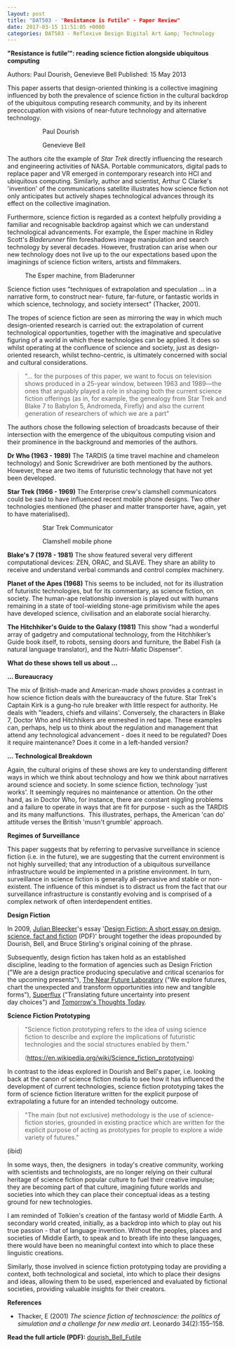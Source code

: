 ```yaml
---
layout: post
title: "DAT503 - "Resistance is Futile" - Paper Review"
date: 2017-03-15 11:51:05 +0000
categories: DAT503 - Reflexive Design Digital Art &amp; Technology
---
```


<!-- wp:paragraph -->
<p><strong>"Resistance is futile’": reading science fiction alongside ubiquitous computing</strong></p>
<!-- /wp:paragraph -->

<!-- wp:paragraph -->
<p>Authors: Paul Dourish, Genevieve Bell Published: 15 May 2013</p>
<!-- /wp:paragraph -->

<!-- wp:paragraph -->
<p>This paper asserts that design-oriented thinking is a collective imagining influenced by both the prevalence of science fiction in the cultural backdrop of the ubiquitous computing research community, and by its inherent preoccupation with visions of near-future technology and alternative technology.</p>
<!-- /wp:paragraph -->

<!-- wp:gallery {"linkTo":"media"} -->
<figure class="wp-block-gallery has-nested-images columns-default is-cropped"><!-- wp:image {"id":827,"sizeSlug":"large","linkDestination":"media"} -->
<figure class="wp-block-image size-large"><a href="https://www.circleseven.co.uk/wp-content/uploads/2023/05/dourish-headshot.jpg"><img src="https://www.circleseven.co.uk/wp-content/uploads/2023/05/dourish-headshot.jpg" alt="" class="wp-image-827"/></a><figcaption class="wp-element-caption">Paul Dourish</figcaption></figure>
<!-- /wp:image -->

<!-- wp:image {"id":828,"sizeSlug":"large","linkDestination":"media"} -->
<figure class="wp-block-image size-large"><a href="https://www.circleseven.co.uk/wp-content/uploads/2023/05/genevieve-bell.jpg"><img src="https://www.circleseven.co.uk/wp-content/uploads/2023/05/genevieve-bell-760x1024.jpg" alt="" class="wp-image-828"/></a><figcaption class="wp-element-caption">Genevieve Bell</figcaption></figure>
<!-- /wp:image --></figure>
<!-- /wp:gallery -->

<!-- wp:paragraph -->
<p>The authors cite the example of <em>Star Trek</em> directly influencing the research and engineering activities of NASA. Portable communicators, digital pads to replace paper and VR emerged in contemporary research into HCI and ubiquitous computing. Similarly, author and scientist, Arthur C Clarke's 'invention' of the communications satellite illustrates how science fiction not only anticipates&nbsp;but actively shapes technological advances through its effect on the collective imagination.</p>
<!-- /wp:paragraph -->

<!-- wp:paragraph -->
<p>Furthermore, science fiction is regarded as a context helpfully providing a familiar and recognisable backdrop against which we can understand technological advancements. For example, the Esper machine in Ridley Scott's <em>Bladerunner</em> film foreshadows image manipulation and search technology by several decades. However, frustration can arise when our new technology does not live up to the our expectations based upon the imaginings of science fiction writers, artists and filmmakers.</p>
<!-- /wp:paragraph -->

<!-- wp:image {"id":829,"sizeSlug":"full","linkDestination":"media"} -->
<figure class="wp-block-image size-full"><a href="https://www.circleseven.co.uk/wp-content/uploads/2023/05/5624b2201761298dfb59719b5525ebf1-1.jpg"><img src="https://www.circleseven.co.uk/wp-content/uploads/2023/05/5624b2201761298dfb59719b5525ebf1-1.jpg" alt="" class="wp-image-829"/></a><figcaption class="wp-element-caption">The Esper machine, from Bladerunner</figcaption></figure>
<!-- /wp:image -->

<!-- wp:paragraph -->
<p>Science fiction uses "techniques of extrapolation and speculation ... in a narrative form, to construct near- future, far-future, or fantastic worlds in which science, technology, and society intersect" (Thacker, 2001).</p>
<!-- /wp:paragraph -->

<!-- wp:paragraph -->
<p>The tropes of science fiction are seen as mirroring the way in which much design-oriented research is carried out: the extrapolation of current technological opportunities, together with the imaginative and speculative figuring of a world in which these technologies can be applied. It does so whilst operating at the confluence of science and society, just as design-oriented research, whilst techno-centric, is ultimately concerned with social and cultural considerations.</p>
<!-- /wp:paragraph -->

<!-- wp:quote -->
<blockquote class="wp-block-quote"><!-- wp:paragraph -->
<p>"... for the purposes of this paper, we want to focus on television shows produced in a 25-year window, between 1963 and 1989—the ones that arguably played a role in shaping both the current science fiction offerings (as in, for example, the genealogy from Star Trek and Blake 7 to Babylon 5, Andromeda, Firefly) and also the current generation of researchers of which we are a part"</p>
<!-- /wp:paragraph --></blockquote>
<!-- /wp:quote -->

<!-- wp:paragraph -->
<p>The authors chose the following selection of broadcasts because of their intersection with the emergence of the ubiquitous computing vision and their prominence in the background and memories of the authors.</p>
<!-- /wp:paragraph -->

<!-- wp:paragraph -->
<p><strong>Dr Who (1963 - 1989)</strong> The TARDIS (a time travel machine and chameleon technology) and Sonic Screwdriver are both mentioned by the authors. However, these are two items of futuristic technology that have not yet been developed.</p>
<!-- /wp:paragraph -->

<!-- wp:paragraph -->
<p><strong>Star Trek (1966 - 1969)</strong> The Enterprise crew's clamshell communicators could be said to have influenced recent mobile phone designs. Two other technologies mentioned (the phaser and matter transporter have, again, yet to have materialised).</p>
<!-- /wp:paragraph -->

<!-- wp:gallery {"linkTo":"media"} -->
<figure class="wp-block-gallery has-nested-images columns-default is-cropped"><!-- wp:image {"id":831,"sizeSlug":"large","linkDestination":"media"} -->
<figure class="wp-block-image size-large"><a href="https://www.circleseven.co.uk/wp-content/uploads/2023/05/20090704-1971_StarTrekTOSCommunicatorReplica.jpg"><img src="https://www.circleseven.co.uk/wp-content/uploads/2023/05/20090704-1971_StarTrekTOSCommunicatorReplica-738x1024.jpg" alt="" class="wp-image-831"/></a><figcaption class="wp-element-caption">Star Trek Communicator</figcaption></figure>
<!-- /wp:image -->

<!-- wp:image {"id":830,"sizeSlug":"large","linkDestination":"media"} -->
<figure class="wp-block-image size-large"><a href="https://www.circleseven.co.uk/wp-content/uploads/2023/05/NTT_DoCoMo_FOMA_F880iES_bronze.jpg"><img src="https://www.circleseven.co.uk/wp-content/uploads/2023/05/NTT_DoCoMo_FOMA_F880iES_bronze-628x1024.jpg" alt="" class="wp-image-830"/></a><figcaption class="wp-element-caption">Clamshell mobile phone</figcaption></figure>
<!-- /wp:image --></figure>
<!-- /wp:gallery -->

<!-- wp:paragraph -->
<p><strong>Blake's 7 (1978 - 1981)</strong> The show featured several very different computational devices: ZEN, ORAC, and SLAVE. They share an ability to receive and understand verbal commands and control complex machinery.</p>
<!-- /wp:paragraph -->

<!-- wp:paragraph -->
<p><strong>Planet of the Apes (1968)</strong> This seems to be included, not for its illustration of futuristic technologies, but for its commentary, as science fiction, on society. The human-ape relationship inversion is played out with humans remaining in a state of tool-wielding stone-age primitivism while the apes have developed science, civilisation and an elaborate social hierarchy.</p>
<!-- /wp:paragraph -->

<!-- wp:paragraph -->
<p><strong>The Hitchhiker's Guide to the Galaxy (1981)</strong> This show "had a wonderful array of gadgetry and computational technology, from the Hitchhiker’s Guide book itself, to robots, sensing doors and furniture, the Babel Fish (a natural language translator), and the Nutri-Matic Dispenser".</p>
<!-- /wp:paragraph -->

<!-- wp:paragraph -->
<p><strong>What do these shows tell us about ...</strong></p>
<!-- /wp:paragraph -->

<!-- wp:paragraph -->
<p><strong>... Bureaucracy</strong></p>
<!-- /wp:paragraph -->

<!-- wp:paragraph -->
<p>The mix of British-made and American-made shows provides a contrast in how science fiction deals with the bureaucracy of the future. Star Trek's Captain Kirk is a gung-ho rule breaker with little respect for authority. He deals with "leaders, chiefs and villains'. Conversely, the characters in Blake 7, Doctor Who and Hitchhikers are enmeshed in red tape. These examples can, perhaps, help us to think about the regulation and management that attend any technological advancement - does it need to be regulated? Does it require maintenance? Does it come in a left-handed version?</p>
<!-- /wp:paragraph -->

<!-- wp:paragraph -->
<p><strong>... Technological Breakdown</strong></p>
<!-- /wp:paragraph -->

<!-- wp:paragraph -->
<p>Again, the cultural origins of these shows are key to understanding different ways in which we think about technology and how we think about narratives around science and society. In some science fiction, technology 'just works'. It seemingly requires no maintenance or attention. On the other hand, as in Doctor Who, for instance, there are constant niggling problems and a failure to operate in&nbsp;ways that are fit for purpose - such as the TARDIS and its many malfunctions. &nbsp;This illustrates, perhaps, the American 'can do' attitude verses the British 'musn't grumble' approach.</p>
<!-- /wp:paragraph -->

<!-- wp:paragraph -->
<p><strong>Regimes of Surveillance</strong></p>
<!-- /wp:paragraph -->

<!-- wp:paragraph -->
<p>This paper suggests that by referring to pervasive surveillance in science fiction (i.e. in the future), we are suggesting that the current environment is not highly surveilled; that any introduction of a ubiquitous surveillance infrastructure would be implemented in a pristine environment. In turn, surveillance in science fiction is generally all-pervasive and stable or non-existent. The influence of this mindset is to distract us from the fact that our surveillance infrastructure is constantly evolving and is comprised of a complex network of often interdependent entities.</p>
<!-- /wp:paragraph -->

<!-- wp:paragraph -->
<p><strong>Design Fiction</strong></p>
<!-- /wp:paragraph -->

<!-- wp:paragraph -->
<p>In 2009, <a href="https://en.wikipedia.org/wiki/Julian_Bleecker">Julian Bleecker</a>'s essay '<a href="http://drbfw5wfjlxon.cloudfront.net/writing/DesignFiction_WebEdition.pdf">Design Fiction:&nbsp;A short essay on design, science, fact and fiction</a>&nbsp;(PDF)' brought together the ideas propounded by Dourish, Bell, and Bruce Stirling's original coining of the phrase.</p>
<!-- /wp:paragraph -->

<!-- wp:paragraph -->
<p>Subsequently, design fiction has taken hold as an established discipline,&nbsp;leading to the formation of agencies such as Design Friction ("We are a design practice producing speculative and critical scenarios for the upcoming presents"), <a href="http://nearfuturelaboratory.com/">The Near Future Laboratory</a> ("We explore futures, chart the unexpected and transform opportunities into new and tangible forms"), <a href="http://superflux.in/">Superflux</a> ("Translating future&nbsp;uncertainty into&nbsp;present day&nbsp;choices") and <a href="http://www.tomorrowsthoughtstoday.com">Tomorrow's Thoughts Today</a>.</p>
<!-- /wp:paragraph -->

<!-- wp:paragraph -->
<p><strong>Science Fiction Prototyping</strong></p>
<!-- /wp:paragraph -->

<!-- wp:quote -->
<blockquote class="wp-block-quote"><!-- wp:paragraph -->
<p>"Science fiction prototyping refers to the idea of using&nbsp;science fiction&nbsp;to describe and explore the implications of futuristic technologies and the social structures enabled by them."</p>
<!-- /wp:paragraph -->

<!-- wp:paragraph -->
<p>(<a href="https://en.wikipedia.org/wiki/Science_fiction_prototyping">https://en.wikipedia.org/wiki/Science_fiction_prototyping</a>)</p>
<!-- /wp:paragraph --></blockquote>
<!-- /wp:quote -->

<!-- wp:paragraph -->
<p>In contrast to the ideas explored in Dourish and Bell's paper, i.e. looking back at the canon of science fiction media to see how it has influenced the development of current technologies, science fiction prototyping takes the form of science fiction literature written for the explicit purpose of extrapolating a future for an intended technology outcome.</p>
<!-- /wp:paragraph -->

<!-- wp:quote -->
<blockquote class="wp-block-quote"><!-- wp:paragraph -->
<p>"The main (but not exclusive) methodology is the use of&nbsp;science-fiction&nbsp;stories, grounded in existing practice which are written for the explicit purpose of acting as prototypes for people to explore a wide variety of futures."</p>
<!-- /wp:paragraph --></blockquote>
<!-- /wp:quote -->

<!-- wp:paragraph -->
<p>(ibid)</p>
<!-- /wp:paragraph -->

<!-- wp:paragraph -->
<p>In some ways, then, the designers &nbsp;in today's creative community, working with scientists and technologists, are no longer relying on their cultural heritage of science fiction popular culture to fuel their creative impulse; they are becoming part of that culture, imagining future worlds and societies into which they can place their conceptual ideas as a testing ground for new technologies.</p>
<!-- /wp:paragraph -->

<!-- wp:paragraph -->
<p>I am reminded of Tolkien's creation of the fantasy world of Middle Earth. A secondary world created, initially, as a backdrop into which to play out his true passion - that of language invention. Without the peoples, places and societies of Middle Earth, to speak and to breath life into these languages, there would have been no meaningful context into which to place these linguistic creations.</p>
<!-- /wp:paragraph -->

<!-- wp:paragraph -->
<p>Similarly, those involved in science fiction prototyping today are providing a context, both technological and societal, into which to place their designs and ideas, allowing them to be used, experienced and evaluated by fictional societies, providing valuable insights for their creators.</p>
<!-- /wp:paragraph -->

<!-- wp:paragraph -->
<p><strong>References</strong></p>
<!-- /wp:paragraph -->

<!-- wp:list -->
<ul><!-- wp:list-item -->
<li>Thacker, E (2001) <em>The science fiction of technoscience: the politics of simulation and a challenge for new media art</em>. Leonardo 34(2):155–158.</li>
<!-- /wp:list-item --></ul>
<!-- /wp:list -->

<!-- wp:paragraph -->
<p><strong>Read the full article (PDF):</strong> <a href="http://localhost/wp-content/uploads/2017/03/dourish_Bell_Futile.pdf">dourish_Bell_Futile</a></p>
<!-- /wp:paragraph -->